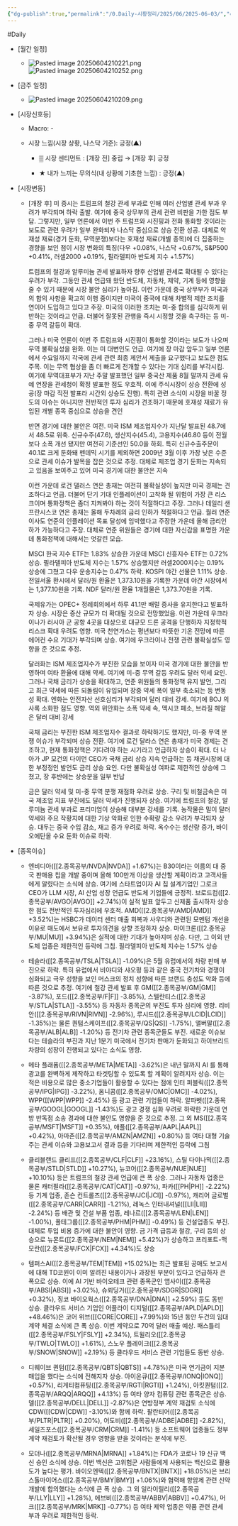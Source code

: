 ```yaml
---
{"dg-publish":true,"permalink":"/0.Daily-시황정리/2025/06/2025-06-03/","created":"2025-06-04T06:58:29.928+09:00","updated":"2025-06-04T21:07:18.180+09:00"}
---
```


#Daily 


- [월간 일정]
	- ![Pasted image 20250604210221.png](/img/user/attachments/Pasted%20image%2020250604210221.png)![Pasted image 20250604210252.png](/img/user/attachments/Pasted%20image%2020250604210252.png)


- [금주 일정]
	- ![Pasted image 20250604210209.png](/img/user/attachments/Pasted%20image%2020250604210209.png)


- [시장신호등]
	- Macro: -
	  
	- 시장 느낌(시장 상황, 나스닥 기준): 긍정(▲)
		  
		- ▒ 시장 센티먼트 : [개장 전] 중립 → [개장 후] 긍정
		  
		- ★ 내가 느끼는 무의식(내 상황에 기초한 느낌) : 긍정(▲)





- [시장변동]

	- [개장 후] 미 증시는 트럼프의 철강 관세 부과로 인해 여러 산업별 관세 부과 우려가 부각되며 하락 출발. 여기에 중국 상무부의 관세 관련 비판을 가한 점도 부담. 그렇지만, 일부 언론에서 이번 주 트럼프와 시진핑과 전화 통화할 것이라는 보도로 관련 우려가 일부 완화되자 나스닥 중심으로 상승 전환 성공. 대체로 악재성 재료(경기 둔화, 무역분쟁)보다는 호재성 재료(개별 종목)에 더 집중하는 경향을 보인 점이 시장 변화의 특징(다우 +0.08%, 나스닥 +0.67%, S&P500 +0.41%, 러셀2000 +0.19%, 필라델피아 반도체 지수 +1.57%)
	  
	  트럼프의 철강과 알루미늄 관세 발표하자 향후 산업별 관세로 확대될 수 있다는 우려가 부각. 그동안 관세 언급돼 왔던 반도체, 자동차, 제약, 기계 등에 영향을 줄 수 있기 때문에 시장 불안 심리가 높아짐. 이런 가운데 중국 상무부가 미국과의 합의 사항을 확고히 이행 중이지만 미국이 중국에 대해 차별적 제한 조치를 연이어 도입하고 있다고 주장. 미국의 이러한 조치는 미-중 합의를 심각하게 위반하는 것이라고 언급. 더불어 잘못된 관행을 즉시 시정할 것을 촉구하는 등 미-중 무역 갈등이 확대. 
	  
	  그러나 미국 언론이 이번 주 트럼프와 시진핑이 통화할 것이라는 보도가 나오며 무역 불확실성을 완화. 이는 미 대변인도 언급. 여기에 장 마감 앞두고 일부 언론에서 수요일까지 각국에 관세 관련 최종 제안서 제출을 요구했다고 보도한 점도 주목. 이는 무역 협상을 좀 더 빠르게 전개할 수 있다는 기대 심리를 부각시킴. 여기에 무역대표부가 지난 주말 발표했던 일부 중국산 제품 8월 말까지 관세 유예 연장을 관세청이 확정 발표한 점도 우호적. 이에 주식시장이 상승 전환에 성공(장 마감 직전 발표라 시간외 상승도 진행). 특히 관련 소식이 시장을 바꿀 정도의 이슈는 아니지만 전반적인 투자 심리가 견조하기 때문에 호재성 재료가 유입된 개별 종목 중심으로 상승을 견인
	  
	  반면 경기에 대한 불안은 여전. 미국 ISM 제조업지수가 지난달 발표된 48.7에서 48.5로 위축. 신규수주(47.6), 생산지수(45.4), 고용지수(46.80 등이 전월보다 소폭 개선 됐지만 여전히 기준선인 50.0을 하회. 특히 신규수출주문이 40.1로 크게 둔화돼 펜데믹 시기를 제외하면 2009년 3월 이후 가장 낮은 수준으로 관세 이슈가 발목을 잡은 것으로 추정. 대체로 제조업 경기 둔화는 지속되고 있음을 보여주고 있어 미국 경기에 대한 불안은 지속
	  
	  이런 가운데 로건 댈러스 연은 총재는 여전히 불확실성이 높지만 미국 경제는 견조하다고 언급. 더불어 단기 기대 인플레이션이 고착화 될 위험이 가장 큰 리스크이며 통화정책은 좀더 지켜봐야 하는 것이 적절하다고 주장. 그러나 데일리 샌프란시스코 연은 총재는 올해 두차례의 금리 인하가 적절하다고 언급. 월러 연준이사도 연준의 인플레이션 목표 달성에 임박했다고 주장한 가운데 올해 금리인하가 가능하다고 주장. 대체로 연준 위원들은 경기에 대한 자신감을 표명한 가운데 통화정책에 대해서는 엇갈린 모습.
	  
	  MSCI 한국 지수 ETF는 1.83% 상승한 가운데 MSCI 신흥지수 ETF는 0.72% 상승. 필라델피아 반도체 지수는 1.57% 상승했지만 러셀2000지수는 0.19% 상승에 그쳤고 다우 운송지수는 0.47% 하락. KOSPI 야간 선물은 1.11% 상승. 전일서울 환시에서 달러/원 환율은 1,373.10원을 기록한 가운데 야간 시장에서는 1,377.10원을 기록. NDF 달러/원 환율 1개월물은 1,373.70원을 기록. 
	  
	  국제유가는 OPEC+ 정례회의에서 하루 41.1만 배럴 증사을 유지한다고 발표하자 상승. 시장은 증산 규모가 더 확대될 것으로 전망했었음. 이런 가운데 우크라이나가 러시아 군 공항 4곳을 대상으로 대규모 드론 공격을 단행하자 지정학적 리스크 확대 우려도 영향. 미국 천연가스는 평년보다 따뜻한 기온 전망에 따른 에어컨 수요 기대가 부각되며 상승. 여기에 우크라이나 전쟁 관련 불확실성도 영향을 준 것으로 추정. 
	  
	  달러화는 ISM 제조업지수가 부진한 모습을 보이자 미국 경기에 대한 불안을 반영하며 여타 환율에 대해 약세. 여기에 미-중 무역 갈등 우려도 달러 약세 요인. 그러나 국채 금리가 상승을 확대하고, 연준 위원들의 통화정책 유지 발언, 그리고 최근 약세에 따른 되돌림이 유입되며 장중 약세 폭이 일부 축소되는 등 변동성 확대. 엔화는 안전자산 선호심리가 부각되며 달러 대비 강세. 여기에 BOJ 의사록 소화한 점도 영향. 역외 위안화는 소폭 약세 속, 멕시코 페소, 브라질 헤알은 달러 대비 강세
	  
	  국채 금리는 부진한 ISM 제조업지수 결과로 하락하기도 했지만, 미-중 무역 분쟁 이슈가 부각되며 상승 전환. 여기에 로건 달라스 연은 총재가 미국 경제는 견조하고, 현재 통화정책은 기다려야 하는 시기라고 언급하자 상승이 확대. 더 나아가 JP 모건의 다이먼 CEO가 국채 금리 상승 지속 언급하는 등 채권시장에 대한 부정정인 발언도 금리 상승 요인. 다만 불확실성 여파로 제한적인 상승에 그쳤고, 장 후반에는 상승분을 일부 반납
	  
	  금은 달러 약세 및 미-중 무역 분쟁 재점화 우려로 상승. 구리 및 비철금속은 미국 제조업 지표 부진에도 달러 약세가 진행되자 상승. 여기에 트럼프의 철강, 알루미늄 관세 부과로 프리미엄이 상승해 대부분 강세를 기록. 농작물은 밀이 달러 약세와 주요 작황지에 대한 기상 악화로 인한 수확량 감소 우려가 부각되자 상승. 대두는 중국 수입 감소, 재고 증가 우려로 하락. 옥수수는 생산량 증가, 바이오에탄올 수요 둔화 이슈로 하락.






- [종목이슈]
	- 엔비디아([[2.종목공부/NVDA\|NVDA]] +1.67%)는 B30이라는 이름의 대 중국 판매용 칩을 개발 중이며 올해 100만개 이상을 생산할 계획이라고 고객사들에게 알렸다는 소식에 상승. 여기에 스타트업이자 AI 칩 설계기업인 그로크 CEO가 LLM 시장, AI 산업 성장 언급도 반도체 기업들에 긍정적. 브로드컴([[2.종목공부/AVGO\|AVGO]] +2.74%)이 실적 발표 앞두고 신제품 출시하자 상승한 점도 전반적인 투자심리에 우호적. AMD([[2.종목공부/AMD\|AMD]] +3.52%)는 HSBC가 데이터 센터 매출 회복과 사우디와 관련된 모멘텀 개선을 이유로 매도에서 보유로 투자의견을 상향 조정하자 상승. 마이크론([[2.종목공부/MU\|MU]] +3.94%)은 실적에 대한 기대가 높아지며 상승. 다만, 그 이외 반도체 업종은 제한적인 등락에 그침. 필라델피아 반도체 지수는 1.57% 상승

	- 테슬라([[2.종목공부/TSLA\|TSLA]] -1.09%)은 5월 유럽에서의 차량 판매 부진으로 하락. 특히 유럽에서 비야디와 샤오펑 등과 같은 중국 전기차와 경쟁이 심화되고 극우 성향을 보인 머스크의 정치 성향에 따른 브랜드 충성도 악화 등에 따른 것으로 추정. 여기에 철강 관세 발표 후 GM([[2.종목공부/GM\|GM]] -3.87%), 포드([[2.종목공부/F\|F]] -3.85%), 스텔란티스([[2.종목공부/STLA\|STLA]] -3.55%) 등 자동차 종목군의 부진도 투자 심리에 영향. 리비안([[2.종목공부/RIVN\|RIVN]] -2.96%), 루시드([[2.종목공부/LCID\|LCID]] -1.35%)는 물론 퀀텀스케이프([[2.종목공부/QS\|QS]] -1.75%), 앨버말([[2.종목공부/ALB\|ALB]] -1.20%) 등 전기차 관련 종목군들도 부진. 새로운 이슈보다는 테슬라의 부진과 지난 1분기 미국에서 전기차 판매가 둔화되고 하이브리드 차량의 성장이 진행되고 있다는 소식도 영향.

	- 메타 플래폼([[2.종목공부/META\|META]] -3.62%)은 내년 말까지 AI 를 통해 광고를 완벽하게 제작하고 타겟팅할 수 있도록 할 계획이 알려지자 상승. 이는 적은 비용으로 많은 중소기업들이 활용할 수 있다는 점에 인터 퍼블릭([[2.종목공부/IPG\|IPG]] -3.22%), 옴니콤([[2.종목공부/OMC\|OMC]] -4.02%), WPP([[WPP\|WPP]] -2.45%) 등 광고 관련 기업들이 하락. 알파벳([[2.종목공부/GOOGL\|GOOGL]] -1.43%)도 광고 경쟁 심화 우려로 하락한 가운데 연방 반독점 소송 경과에 대한 불안도 영향을 준 것으로 추정. 그 외 MS([[2.종목공부/MSFT\|MSFT]] +0.35%), 애플([[2.종목공부/AAPL\|AAPL]] +0.42%), 아마존([[2.종목공부/AMZN\|AMZN]] +0.80%) 등 여타 대형 기술주는 관세 이슈와 고용보고서 결과 등을 기다리며 제한적인 등락에 그침

	- 클리블랜드 클리프([[2.종목공부/CLF\|CLF]] +23.16%), 스틸 다이나믹([[2.종목공부/STLD\|STLD]] +10.27%), 뉴코어([[2.종목공부/NUE\|NUE]] +10.10%) 등은 트럼프의 철강 관세 언급에 큰 폭 상승. 그러나 자동차 업종은 물론 캐터필라([[2.종목공부/CAT\|CAT]] -0.97%), 파카([[PH\|PH]] -2.22%) 등 기계 업종, 존슨 컨트롤즈([[2.종목공부/JCI\|JCI]] -0.97%), 캐리어 글로벌([[2.종목공부/CARR\|CARR]] -1.21%), 레녹스 인터내셔널([[LII\|LII]] -2.24%) 등 배관 및 건설 부품 업종, 레나르([[2.종목공부/LEN\|LEN]] -1.00%), 폴테그룹([[2.종목공부/PHM\|PHM]] -0.49%) 등 건설업종도 부진. 대체로 투입 비용 증가에 대한 불안이 영향. 금 가격 급등과 철강, 구리 등의 상승으로 뉴몬트([[2.종목공부/NEM\|NEM]] +5.42%)가 상승하고 프리포트-맥모란([[2.종목공부/FCX\|FCX]] +4.34%)도 상승

	- 템퍼스AI([[2.종목공부/TEM\|TEM]] +15.02%)는 최근 발표된 공매도 보고서에 대해 TD코윈이 이미 알려진 내용이거나 과장된 부분이 있다고 언급하자 큰 폭으로 상승. 이에 AI 기반 바이오테크 관련 종목군인 앱사이([[2.종목공부/ABSI\|ABSI]] +3.02%), 슈뢰딩거([[2.종목공부/SDGR\|SDGR]] +0.32%), 징코 바이오웍스([[2.종목공부/DNA\|DNA]] +2.59%) 등도 동반 상승. 클라우드 서비스 기업인 어플라이 디지털([[2.종목공부/APLD\|APLD]] +48.46%)은 코어 위브([[CORE\|CORE]] +7.99%)와 15년 동안 두건의 임대계약 체결 소식에 큰 폭 상승. 이번 계약으로 70억 달러 매출 예상. 패스틀리([[2.종목공부/FSLY\|FSLY]] +2.34%), 트윌리오([[2.종목공부/TWLO\|TWLO]] +1.61%), 스노우 플레이크([[2.종목공부/SNOW\|SNOW]] +2.19%) 등 클라우드 서비스 관련 기업들도 동반 상승.

	- 디웨이브 퀀텀([[2.종목공부/QBTS\|QBTS]] +4.78%)은 미국 연기금이 지분 매입을 했다는 소식에 전해지자 상승. 아이온큐([[2.종목공부/IONQ\|IONQ]] +0.57%), 리게티컴퓨팅([[2.종목공부/RGTI\|RGTI]] +1.24%), 아킷퀀텀([[2.종목공부/ARQQ\|ARQQ]] +4.13%) 등 여타 양자 컴퓨팅 관련 종목군은 상승. 델([[2.종목공부/DELL\|DELL]] -2.87%)은 연방정부 계약 재검토 소식에 CDW([[CDW\|CDW]] -3.10%)와 함께 하락. 팔란티어([[2.종목공부/PLTR\|PLTR]] +0.20%), 어도비([[2.종목공부/ADBE\|ADBE]] -2.82%), 세일즈포스([[2.종목공부/CRM\|CRM]] -1.41%) 등 소프트웨어 업종들도 정부 계약 재검토가 확산될 경우 영향을 받을 것이라는 분석에 부진.
	  
	- 모더나([[2.종목공부/MRNA\|MRNA]] +1.84%)는 FDA가 코로나 19 신규 백신 승인 소식에 상승. 이번 백신은 고위험군 사람들에게 사용되는 백신으로 활용도가 높다는 평가. 바이오엔텍([[2.종목공부/BNTX\|BNTX]] +18.05%)은 브리스톨마이어스([[2.종목공부/BMY\|BMY]] +1.06%)와 협력해 항암제 관련 신약 개발에 합의했다는 소식에 큰 폭 상승. 그 외 일라이릴리([[2.종목공부/LLY\|LLY]] +1.28%), 에브비([[2.종목공부/ABBV\|ABBV]] +0.47%), 머크([[2.종목공부/MRK\|MRK]] -0.77%) 등 여타 제약 업종은 약품 관련 관세 부과 우려로 제한적인 등락.


